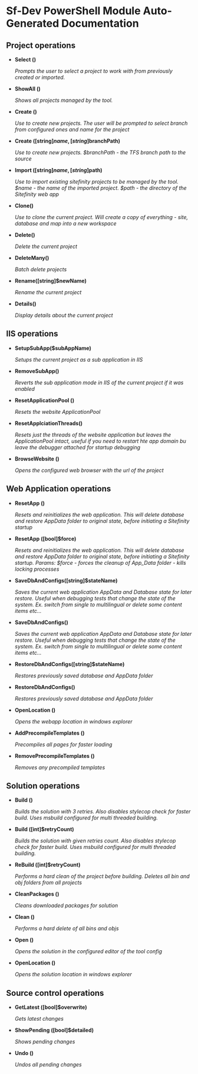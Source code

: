 ﻿# Sf-Dev PowerShell Module Auto-Generated Documentation
## Project operations

- __Select ()__

    _Prompts the user to select a project to work with from previously created or imported._

- __ShowAll ()__

    _Shows all projects managed by the tool._

- __Create ()__

    _Use to create new projects. The user will be prompted to select branch from configured ones and name for the project_

- __Create ([string]$name, [string]$branchPath)__

    _Use to create new projects. $branchPath - the TFS branch path to the source_

- __Import ([string]$name, [string]$path)__

    _Use to import existing sitefinity projects to be managed by the tool. $name - the name of the imported project. $path - the directory of the Sitefinity web app_

- __Clone()__

    _Use to clone the current project. Will create a copy of everything - site, database and map into a new workspace_

- __Delete()__

    _Delete the current project_

- __DeleteMany()__

    _Batch delete projects_

- __Rename([string]$newName)__

    _Rename the current project_

- __Details()__

    _Display details about the current project_

## IIS operations

- __SetupSubApp($subAppName)__

    _Setups the current project as a sub application in IIS_

- __RemoveSubApp()__

    _Reverts the sub application mode in IIS of the current project if it was enabled_

- __ResetApplicationPool ()__

    _Resets the website ApplicationPool_

- __ResetApplciationThreads()__

    _Resets just the threads of the website application but leaves the ApplicationPool intact, useful if you need to restart hte app domain bu leave the debugger attached for startup debugging_

- __BrowseWebsite ()__

    _Opens the configured web browser with the url of the project_

## Web Application operations

- __ResetApp ()__

    _Resets and reinitializes the web application. This will delete database and restore AppData folder to original state, before initiating a Sitefinity startup_

- __ResetApp ([bool]$force)__

    _Resets and reinitializes the web application. This will delete database and restore AppData folder to original state, before initiating a Sitefinity startup. Params: $force - forces the cleanup of App_Data folder - kills locking processes_

- __SaveDbAndConfigs([string]$stateName)__

    _Saves the current web application AppData and Database state for later restore. Useful when debugging tests that change the state of the system. Ex. switch from single to multilingual or delete some content items etc..._

- __SaveDbAndConfigs()__

    _Saves the current web application AppData and Database state for later restore. Useful when debugging tests that change the state of the system. Ex. switch from single to multilingual or delete some content items etc..._

- __RestoreDbAndConfigs([string]$stateName)__

    _Restores previously saved database and AppData folder_

- __RestoreDbAndConfigs()__

    _Restores previously saved database and AppData folder_

- __OpenLocation ()__

    _Opens the webapp location in windows explorer_

- __AddPrecompileTemplates ()__

    _Precompiles all pages for faster loading_

- __RemovePrecompileTemplates ()__

    _Removes any precompiled templates_

## Solution operations

- __Build ()__

    _Builds the solution with 3 retries. Also disables stylecop check for faster build. Uses msbuild configured for multi threaded building._

- __Build ([int]$retryCount)__

    _Builds the solution with given retries count. Also disables stylecop check for faster build. Uses msbuild configured for multi threaded building._

- __ReBuild ([int]$retryCount)__

    _Performs a hard clean of the project before building. Deletes all bin and obj folders from all projects_

- __CleanPackages ()__

    _Cleans downloaded packages for solution_

- __Clean ()__

    _Performs a hard delete of all bins and objs_

- __Open ()__

    _Opens the solution in the configured editor of the tool config_

- __OpenLocation ()__

    _Opens the solution location in windows explorer_

## Source control operations

- __GetLatest ([bool]$overwrite)__

    _Gets latest changes_

- __ShowPending ([bool]$detailed)__

    _Shows pending changes_

- __Undo ()__

    _Undos all pending changes_
